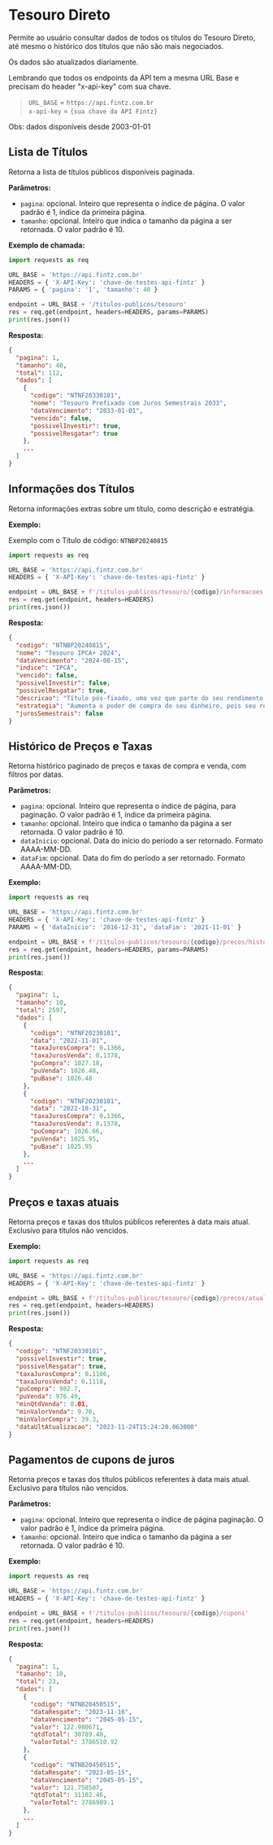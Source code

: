 # Tesouro Direto

Permite ao usuário consultar dados de todos os títulos do Tesouro Direto, até mesmo o histórico dos títulos que não são mais negociados. 

Os dados são atualizados diariamente.

Lembrando que todos os endpoints da API tem a mesma URL Base e precisam do header "x-api-key" com sua chave.
> `URL_BASE` = `https://api.fintz.com.br`  
> `x-api-key` = `{sua chave da API Fintz}`

Obs: dados disponíveis desde 2003-01-01

## Lista de Títulos

Retorna a lista de títulos públicos disponíveis paginada.

**Parâmetros:**

- `pagina`: opcional. Inteiro que representa o índice de página. O valor
  padrão é 1, índice da primeira página.
- `tamanho`: opcional. Inteiro que indica o tamanho da página a ser retornada.
  O valor padrão é 10.

**Exemplo de chamada:**

```py
import requests as req

URL_BASE = 'https://api.fintz.com.br'
HEADERS = { 'X-API-Key': 'chave-de-testes-api-fintz' }
PARAMS = { 'pagina': '1', 'tamanho': 40 }

endpoint = URL_BASE + '/titulos-publicos/tesouro'
res = req.get(endpoint, headers=HEADERS, params=PARAMS)
print(res.json())
```

**Resposta:**

```json
{
  "pagina": 1,
  "tamanho": 40,
  "total": 112,
  "dados": [
    {
      "codigo": "NTNF20330101",
      "nome": "Tesouro Prefixado com Juros Semestrais 2033",
      "dataVencimento": "2033-01-01",
      "vencido": false,
      "possivelInvestir": true,
      "possivelResgatar": true
    },
    ...
  ]
}
```

## Informações dos Títulos

Retorna informações extras sobre um título, como descrição e estratégia.

**Exemplo:**

Exemplo com o Título de código: `NTNBP20240815`

```py
import requests as req

URL_BASE = 'https://api.fintz.com.br'
HEADERS = { 'X-API-Key': 'chave-de-testes-api-fintz' }

endpoint = URL_BASE + f'/titulos-publicos/tesouro/{codigo}/informacoes'
res = req.get(endpoint, headers=HEADERS)
print(res.json())
```

**Resposta:**

```json
{
  "codigo": "NTNBP20240815",
  "nome": "Tesouro IPCA+ 2024",
  "dataVencimento": "2024-08-15",
  "indice": "IPCA",
  "vencido": false,
  "possivelInvestir": false,
  "possivelResgatar": true,
  "descricao": "Título pós-fixado, uma vez que parte do seu rendimento acompanha a variação da taxa de inflação (IPCA).",
  "estrategia": "Aumenta o poder de compra do seu dinheiro, pois seu rendimento é composto por uma taxa de juros + a variação da inflação (IPCA). É mais interessante para quem pode deixar o dinheiro render até o vencimento do investimento, pois não paga juros semestrais. Em caso de resgate antecipado, o Tesouro Nacional garante sua recompra pelo seu valor de mercado.",
  "jurosSemestrais": false
}
```

## Histórico de Preços e Taxas

Retorna histórico paginado de preços e taxas de compra e venda, com filtros por datas.

**Parâmetros:**

- `pagina`: opcional. Inteiro que representa o índice de página, para
  paginação. O valor padrão é 1, índice da primeira página.
- `tamanho`: opcional. Inteiro que indica o tamanho da página a ser retornada.
  O valor padrão é 10.
- `dataInicio`: opcional. Data do início do período a ser retornado. Formato AAAA-MM-DD.
- `dataFim`: opcional. Data do fim do período a ser retornado. Formato AAAA-MM-DD.

**Exemplo:**

```py
import requests as req

URL_BASE = 'https://api.fintz.com.br'
HEADERS = { 'X-API-Key': 'chave-de-testes-api-fintz' }
PARAMS = { 'dataInicio': '2016-12-31', 'dataFim': '2021-11-01' }

endpoint = URL_BASE + f'/titulos-publicos/tesouro/{codigo}/precos/historico'
res = req.get(endpoint, headers=HEADERS, params=PARAMS)
print(res.json())
```

**Resposta:**

```json
{
  "pagina": 1,
  "tamanho": 10,
  "total": 2597,
  "dados": [
    {
      "codigo": "NTNF20230101",
      "data": "2022-11-01",
      "taxaJurosCompra": 0.1366,
      "taxaJurosVenda": 0.1378,
      "puCompra": 1027.18,
      "puVenda": 1026.48,
      "puBase": 1026.48
    },
    {
      "codigo": "NTNF20230101",
      "data": "2022-10-31",
      "taxaJurosCompra": 0.1366,
      "taxaJurosVenda": 0.1378,
      "puCompra": 1026.66,
      "puVenda": 1025.95,
      "puBase": 1025.95
    },
    ...
  ]
}
```

## Preços e taxas atuais

Retorna preços e taxas dos títulos públicos referentes à data mais atual.
Exclusivo para títulos não vencidos.

**Exemplo:**

```py
import requests as req

URL_BASE = 'https://api.fintz.com.br'
HEADERS = { 'X-API-Key': 'chave-de-testes-api-fintz' }

endpoint = URL_BASE + f'/titulos-publicos/tesouro/{codigo}/precos/atual'
res = req.get(endpoint, headers=HEADERS)
print(res.json())
```

**Resposta:**

```json
{
  "codigo": "NTNF20330101",
  "possivelInvestir": true,
  "possivelResgatar": true,
  "taxaJurosCompra": 0.1106,
  "taxaJurosVenda": 0.1118,
  "puCompra": 982.7,
  "puVenda": 976.49,
  "minQtdVenda": 0.01,
  "minValorVenda": 9.76,
  "minValorCompra": 39.3,
  "dataUltAtualizacao": "2023-11-24T15:24:20.063000"
}
```

## Pagamentos de cupons de juros

Retorna preços e taxas dos títulos públicos referentes à data mais atual.
Exclusivo para títulos não vencidos.

**Parâmetros:**

- `pagina`: opcional. Inteiro que representa o índice de página paginação. O
  valor padrão é 1, índice da primeira página.
- `tamanho`: opcional. Inteiro que indica o tamanho da página a ser retornada.
  O valor padrão é 10.

**Exemplo:**

```py
import requests as req

URL_BASE = 'https://api.fintz.com.br'
HEADERS = { 'X-API-Key': 'chave-de-testes-api-fintz' }

endpoint = URL_BASE + f'/titulos-publicos/tesouro/{codigo}/cupons'
res = req.get(endpoint, headers=HEADERS)
print(res.json())
```

**Resposta:**

```json
{
  "pagina": 1,
  "tamanho": 10,
  "total": 23,
  "dados": [
    {
      "codigo": "NTNB20450515",
      "dataResgate": "2023-11-16",
      "dataVencimento": "2045-05-15",
      "valor": 122.980671,
      "qtdTotal": 30789.48,
      "valorTotal": 3786510.92
    },
    {
      "codigo": "NTNB20450515",
      "dataResgate": "2023-05-15",
      "dataVencimento": "2045-05-15",
      "valor": 121.758507,
      "qtdTotal": 31102.46,
      "valorTotal": 3786989.1
    },
    ...
  ]
}
```
